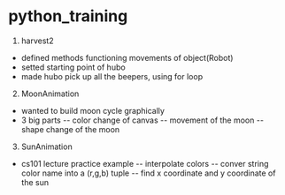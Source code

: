 # python_training

1. harvest2
  - defined methods functioning movements of object(Robot)
  - setted starting point of hubo
  - made hubo pick up all the beepers, using for loop

2. MoonAnimation
  - wanted to build moon cycle graphically
  - 3 big parts 
    -- color change of canvas
    -- movement of the moon
    -- shape change of the moon

3. SunAnimation
  - cs101 lecture practice example
    -- interpolate colors
    -- conver string color name into a (r,g,b) tuple
    -- find x coordinate and y coordinate of the sun

